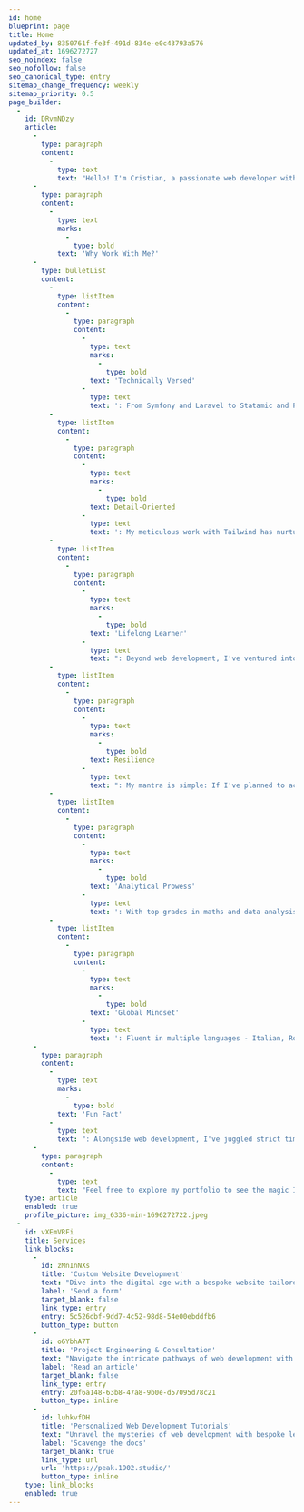 ```yaml
---
id: home
blueprint: page
title: Home
updated_by: 8350761f-fe3f-491d-834e-e0c43793a576
updated_at: 1696272727
seo_noindex: false
seo_nofollow: false
seo_canonical_type: entry
sitemap_change_frequency: weekly
sitemap_priority: 0.5
page_builder:
  -
    id: DRvmNDzy
    article:
      -
        type: paragraph
        content:
          -
            type: text
            text: "Hello! I'm Cristian, a passionate web developer with over 3 years of hands-on experience in crafting digital masterpieces. My journey began with my immersion in technologies like Symfony, PHP, NodeJs, and has expanded to the realms of NestJs, MySQL, Docker, and Nextjs. I'm not just about coding; I believe in creating experiences, which was further honed by completing the comprehensive Full React Course 2020 with freeCodeCamp.org. There, I mastered Reactjs Fundamentals, Hooks, the Context API, and much more."
      -
        type: paragraph
        content:
          -
            type: text
            marks:
              -
                type: bold
            text: 'Why Work With Me?'
      -
        type: bulletList
        content:
          -
            type: listItem
            content:
              -
                type: paragraph
                content:
                  -
                    type: text
                    marks:
                      -
                        type: bold
                    text: 'Technically Versed'
                  -
                    type: text
                    text: ': From Symfony and Laravel to Statamic and Prismic, my tech-stack knowledge is vast and varied.'
          -
            type: listItem
            content:
              -
                type: paragraph
                content:
                  -
                    type: text
                    marks:
                      -
                        type: bold
                    text: Detail-Oriented
                  -
                    type: text
                    text: ': My meticulous work with Tailwind has nurtured an eye for detail, ensuring pixel-perfect designs and efficient code.'
          -
            type: listItem
            content:
              -
                type: paragraph
                content:
                  -
                    type: text
                    marks:
                      -
                        type: bold
                    text: 'Lifelong Learner'
                  -
                    type: text
                    text: ": Beyond web development, I've ventured into Data Analytics with Amazon Web Services, understanding the intricacies of data and its significance in today's digital age."
          -
            type: listItem
            content:
              -
                type: paragraph
                content:
                  -
                    type: text
                    marks:
                      -
                        type: bold
                    text: Resilience
                  -
                    type: text
                    text: ": My mantra is simple: If I've planned to accomplish something, I see it through to the end, no matter the obstacles."
          -
            type: listItem
            content:
              -
                type: paragraph
                content:
                  -
                    type: text
                    marks:
                      -
                        type: bold
                    text: 'Analytical Prowess'
                  -
                    type: text
                    text: ': With top grades in maths and data analysis during my school years, I can discern patterns and insights that elude others.'
          -
            type: listItem
            content:
              -
                type: paragraph
                content:
                  -
                    type: text
                    marks:
                      -
                        type: bold
                    text: 'Global Mindset'
                  -
                    type: text
                    text: ': Fluent in multiple languages - Italian, Romanian, English, and Russian, I effortlessly bridge the gap between cultures and audiences, ensuring my projects have global appeal.'
      -
        type: paragraph
        content:
          -
            type: text
            marks:
              -
                type: bold
            text: 'Fun Fact'
          -
            type: text
            text: ": Alongside web development, I've juggled strict timelines and have even found the time to delve deep into the worlds of computer operating systems, hardware, and software. It's safe to say, I thrive on challenges!"
      -
        type: paragraph
        content:
          -
            type: text
            text: "Feel free to explore my portfolio to see the magic I bring to the digital realm. Let's create something amazing together!"
    type: article
    enabled: true
    profile_picture: img_6336-min-1696272722.jpeg
  -
    id: vXEmVRFi
    title: Services
    link_blocks:
      -
        id: zMnInNXs
        title: 'Custom Website Development'
        text: "Dive into the digital age with a bespoke website tailored to your unique needs. Whether it's a sleek portfolio, a dynamic e-commerce platform, or a user-friendly blog, I craft each website with dedication, precision, and passion, ensuring that your online presence stands out from the crowd."
        label: 'Send a form'
        target_blank: false
        link_type: entry
        entry: 5c526dbf-9dd7-4c52-98d8-54e00ebddfb6
        button_type: button
      -
        id: o6YbhA7T
        title: 'Project Engineering & Consultation'
        text: "Navigate the intricate pathways of web development with expert guidance. I offer project engineering services that encompass the planning, design, and management of your web endeavors. From ideation to deployment, I'm with you every step of the way, ensuring a seamless and efficient development process."
        label: 'Read an article'
        target_blank: false
        link_type: entry
        entry: 20f6a148-63b8-47a8-9b0e-d57095d78c21
        button_type: inline
      -
        id: luhkvfDH
        title: 'Personalized Web Development Tutorials'
        text: "Unravel the mysteries of web development with bespoke lessons designed just for you. Whether you're a beginner looking to dip your toes or an enthusiast aiming to upskill, my tutorials cover a range of topics from foundational concepts to advanced techniques. Let's embark on a journey of knowledge together, one code line at a time."
        label: 'Scavenge the docs'
        target_blank: true
        link_type: url
        url: 'https://peak.1902.studio/'
        button_type: inline
    type: link_blocks
    enabled: true
---
```

